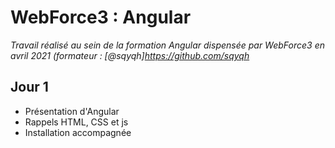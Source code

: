 # WebForce3 : Angular

*Travail réalisé au sein de la formation Angular dispensée par WebForce3 en avril 2021 (formateur : [@sqyqh]https://github.com/sqyqh*

## Jour 1
- Présentation d'Angular
- Rappels HTML, CSS et js
- Installation accompagnée
